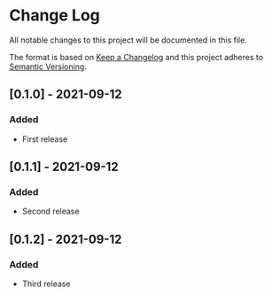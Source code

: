 # Change Log

All notable changes to this project will be documented in this file.

The format is based on [Keep a Changelog](http://keepachangelog.com/)
and this project adheres to [Semantic Versioning](http://semver.org/).

## [0.1.0] - 2021-09-12

### Added

- First release

## [0.1.1] - 2021-09-12

### Added

- Second release

## [0.1.2] - 2021-09-12

### Added

- Third release
